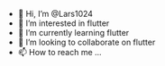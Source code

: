 - 👋 Hi, I’m @Lars1024
- 👀 I’m interested in flutter
- 🌱 I’m currently learning flutter
- 💞️ I’m looking to collaborate on flutter
- 📫 How to reach me ...

<!---
Lars1024/Lars1024 is a ✨ special ✨ repository because its `README.md` (this file) appears on your GitHub profile.
You can click the Preview link to take a look at your changes.
--->
